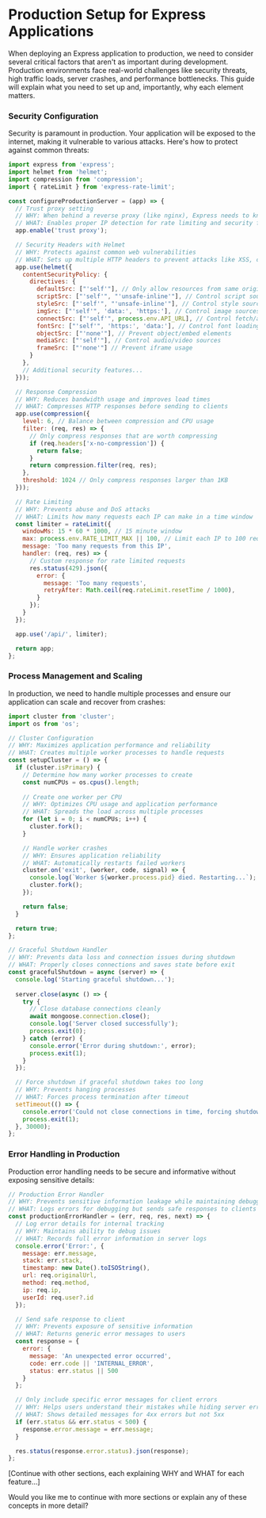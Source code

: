 # Production Setup for Express Applications

When deploying an Express application to production, we need to consider several critical factors that aren't as important during development. Production environments face real-world challenges like security threats, high traffic loads, server crashes, and performance bottlenecks. This guide will explain what you need to set up and, importantly, why each element matters.

### Security Configuration

Security is paramount in production. Your application will be exposed to the internet, making it vulnerable to various attacks. Here's how to protect against common threats:

```javascript
import express from 'express';
import helmet from 'helmet';
import compression from 'compression';
import { rateLimit } from 'express-rate-limit';

const configureProductionServer = (app) => {
  // Trust proxy setting
  // WHY: When behind a reverse proxy (like nginx), Express needs to know to trust the headers
  // WHAT: Enables proper IP detection for rate limiting and security features
  app.enable('trust proxy');

  // Security Headers with Helmet
  // WHY: Protects against common web vulnerabilities
  // WHAT: Sets up multiple HTTP headers to prevent attacks like XSS, clickjacking, etc.
  app.use(helmet({
    contentSecurityPolicy: {
      directives: {
        defaultSrc: ["'self'"], // Only allow resources from same origin
        scriptSrc: ["'self'", "'unsafe-inline'"], // Control script sources
        styleSrc: ["'self'", "'unsafe-inline'"], // Control style sources
        imgSrc: ["'self'", 'data:', 'https:'], // Control image sources
        connectSrc: ["'self'", process.env.API_URL], // Control fetch/ajax/websocket destinations
        fontSrc: ["'self'", 'https:', 'data:'], // Control font loading sources
        objectSrc: ["'none'"], // Prevent object/embed elements
        mediaSrc: ["'self'"], // Control audio/video sources
        frameSrc: ["'none'"] // Prevent iframe usage
      }
    },
    // Additional security features...
  }));

  // Response Compression
  // WHY: Reduces bandwidth usage and improves load times
  // WHAT: Compresses HTTP responses before sending to clients
  app.use(compression({
    level: 6, // Balance between compression and CPU usage
    filter: (req, res) => {
      // Only compress responses that are worth compressing
      if (req.headers['x-no-compression']) {
        return false;
      }
      return compression.filter(req, res);
    },
    threshold: 1024 // Only compress responses larger than 1KB
  }));

  // Rate Limiting
  // WHY: Prevents abuse and DoS attacks
  // WHAT: Limits how many requests each IP can make in a time window
  const limiter = rateLimit({
    windowMs: 15 * 60 * 1000, // 15 minute window
    max: process.env.RATE_LIMIT_MAX || 100, // Limit each IP to 100 requests per window
    message: 'Too many requests from this IP',
    handler: (req, res) => {
      // Custom response for rate limited requests
      res.status(429).json({
        error: {
          message: 'Too many requests',
          retryAfter: Math.ceil(req.rateLimit.resetTime / 1000),
        }
      });
    }
  });

  app.use('/api/', limiter);

  return app;
};
```

### Process Management and Scaling

In production, we need to handle multiple processes and ensure our application can scale and recover from crashes:

```javascript
import cluster from 'cluster';
import os from 'os';

// Cluster Configuration
// WHY: Maximizes application performance and reliability
// WHAT: Creates multiple worker processes to handle requests
const setupCluster = () => {
  if (cluster.isPrimary) {
    // Determine how many worker processes to create
    const numCPUs = os.cpus().length;
    
    // Create one worker per CPU
    // WHY: Optimizes CPU usage and application performance
    // WHAT: Spreads the load across multiple processes
    for (let i = 0; i < numCPUs; i++) {
      cluster.fork();
    }

    // Handle worker crashes
    // WHY: Ensures application reliability
    // WHAT: Automatically restarts failed workers
    cluster.on('exit', (worker, code, signal) => {
      console.log(`Worker ${worker.process.pid} died. Restarting...`);
      cluster.fork();
    });

    return false;
  }

  return true;
};

// Graceful Shutdown Handler
// WHY: Prevents data loss and connection issues during shutdown
// WHAT: Properly closes connections and saves state before exit
const gracefulShutdown = async (server) => {
  console.log('Starting graceful shutdown...');
  
  server.close(async () => {
    try {
      // Close database connections cleanly
      await mongoose.connection.close();
      console.log('Server closed successfully');
      process.exit(0);
    } catch (error) {
      console.error('Error during shutdown:', error);
      process.exit(1);
    }
  });

  // Force shutdown if graceful shutdown takes too long
  // WHY: Prevents hanging processes
  // WHAT: Forces process termination after timeout
  setTimeout(() => {
    console.error('Could not close connections in time, forcing shutdown');
    process.exit(1);
  }, 30000);
};
```

### Error Handling in Production

Production error handling needs to be secure and informative without exposing sensitive details:

```javascript
// Production Error Handler
// WHY: Prevents sensitive information leakage while maintaining debugging ability
// WHAT: Logs errors for debugging but sends safe responses to clients
const productionErrorHandler = (err, req, res, next) => {
  // Log error details for internal tracking
  // WHY: Maintains ability to debug issues
  // WHAT: Records full error information in server logs
  console.error('Error:', {
    message: err.message,
    stack: err.stack,
    timestamp: new Date().toISOString(),
    url: req.originalUrl,
    method: req.method,
    ip: req.ip,
    userId: req.user?.id
  });

  // Send safe response to client
  // WHY: Prevents exposure of sensitive information
  // WHAT: Returns generic error messages to users
  const response = {
    error: {
      message: 'An unexpected error occurred',
      code: err.code || 'INTERNAL_ERROR',
      status: err.status || 500
    }
  };

  // Only include specific error messages for client errors
  // WHY: Helps users understand their mistakes while hiding server errors
  // WHAT: Shows detailed messages for 4xx errors but not 5xx
  if (err.status && err.status < 500) {
    response.error.message = err.message;
  }

  res.status(response.error.status).json(response);
};
```

[Continue with other sections, each explaining WHY and WHAT for each feature...]

Would you like me to continue with more sections or explain any of these concepts in more detail?